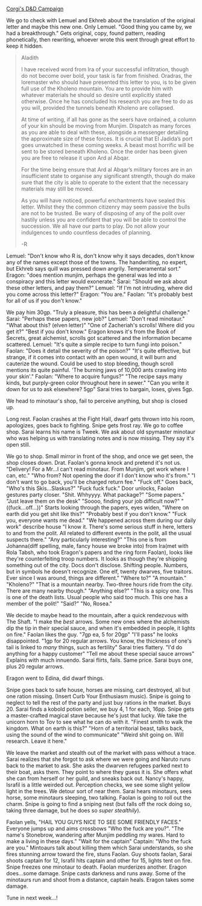 ---
---

[Corgi's D&D Campaign](/games/corgi)

We go to check with Lemuel and Ekhreb about the translation of the original letter and maybe this new one. Only Lemuel. "Good thing you came by, we had a breakthrough." Gets original, copy, found pattern, reading phonetically, then rewriting, whoever wrote this went through great effort to keep it hidden.

> Aladith
>
> I have received word from Ira of your successful infiltration, though do not become over bold, your task is far from finished. Oradras, the loremaster who should have presented this letter to you, is to be given full use of the Kholeno mountain. You are to provide him with whatever materials he should so desire until explicitly stated otherwise. Once he has concluded his research you are free to do as you will, provided the tunnels beneath Kholeno are collapsed.
>
> At time of writing, if all has gone as the seers have ordained, a column of your kin should be moving from Munjim. Dispatch as many forces as you are able to deal with these, alongside a messenger detailing the approximate size of these forces. It is crucial that El Jadida’s port goes unwatched in these coming weeks. A beast most horrific will be sent to be stored beneath Kholeno. Once the order has been given you are free to release it upon Ard al Abqar.
>
> For the time being ensure that Ard al Abqar’s military forces are in an insufficient state to organise any significant strength, though do make sure that the city is able to operate to the extent that the necessary materials may still be moved.
>
> As you will have noticed, powerful enchantments have sealed this letter. Whilst they the common citizenry may seem passive the bulls are not to be trusted. Be wary of disposing of any of the polit over hastily unless you are confident that you will be able to control the succession. We all have our parts to play. Do not allow your indulgences to undo countless decades of planning.
>
> -R

Lemuel: "Don't know who R is, don't know why it says decades, don't know any of the names except those of the towns. The handwriting, no expert, but Ekhreb says quill was pressed down angrily. Temperamental sort." Eragon: "does mention munjim, perhaps the general was led into a conspiracy and this letter would exonerate." Sarai: "Should we ask about these other letters, and pay them?" Lemuel: "If I'm not intruding, where did you come across this letter?" Eragon: "You are." Faolan: "It's probably best for all of us if you don't know."

We pay him 30gp. "Truly a pleasure, this has been a delightful challenge." Sarai: "Perhaps these papers, new job?" Lemuel: "Don't read minotaur." "What about this? (elven letter)" "One of Zacheriah's scrolls! Where did you get it?" "Best if you don't know." Eragon knows it's from the Book of Secrets, great alchemist, scrolls got scattered and the information became scattered. Lemuel: "It's quite a simple recipe to turn fungi into poison." Faolan: "Does it detail the severity of the poison?" "It's quite effective, but strange, if it comes into contact with an open wound, it will burn and cauterize the wound. Could be used to stop bleeding, though scroll mentions its quite painful. 'The burning jaws of 10,000 ants crawling into your skin'." Faolan: "Where to acquire fungus?" "The recipe says many kinds, but purply-green color throughout here in sewer." "Can you write it down for us to ask elsewhere? 5gp" Sarai tries to bargain, loses, gives 5gp.

We head to minotaur's shop, fail to perceive anything, but shop is closed up.

Long rest. Faolan crashes at the Fight Hall, dwarf gets thrown into his room, apologizes, goes back to fighting. Snipe gets frost ray. We go to coffee shop. Sarai learns his name is Tweek. We ask about old spymaster minotaur who was helping us with translating notes and is now missing. They say it's open still.

We go to shop. Small mirror in front of the shop, and once we get seen, the shop closes down. Drat. Faolan's gonna knock and pretend it's not us. "Delivery! For a Mr...I can't read minotaur. From Munjim, get work where I can, etc." "Who from? Not opening the door if I don't know who it's from." "I don't want to go back, you'll be charged return fee." "Fuck off." Goes back, "Who's this Skis...Slaskus?" "Fuck fuck fuck." Door unlocks, Faolan gestures party closer. "Shit. Whhyyyy. What package?" "Some papers." "Just leave them on the desk" "Soooo, finding your job difficult now?" "((fuck...off...))" Starts looking through the papers, eyes widen, "Where on earth did you get shit like this?" "Probably best if you don't know." "Fuck you, everyone wants me dead." "We happened across them during our daily work" describe house "I know it. There's some serious stuff in here, letters to and from the polit. All related to different events in the polit, all the usual suspects there." "Any particularly interesting?" "This one is from Johanna(diff spelling, male, fancy house we broke into) from Ira(met with Rola Tabsh, who took Eragon's papers and the ring form Faolan), looks like they're counterfeiting troop numbers. It looks as though they're shipping something out of the city. Docs don't disclose. Shifting people. Numbers, but in symbols he doesn't recognize. One elf, twenty dwarves, five traitors. Ever since I was around, things are different." "Where to?" "A mountain." "Kholeno?" "That is a mountain nearby. Two-three hours ride from the city. There are many nearby though." "Anything else?" "This is a spicy one. This is one of the death lists. Usual people who said too much. This one has a member of the polit!" "Said?" "No, Rosea."

We decide to maybe head to the mountain, after a quick rendezvous with The Shaft. "I make the *best* arrows. Some new ones where the alchemists dip the tip in their special sauce, and when it's embedded in people, it lights on fire." Faolan likes the guy. "7gp ea, 5 for 20gp" "I'll pass" he looks disappointed. "1gp for 20 regular arrows. You know, the thickness of one's tail is linked to *many* things, such as fertility" Sarai tries flattery. "I'd do anything for a happy customer" "Tell me about these special sauce arrows" Explains with much innuendo. Sarai flirts, fails. Same price. Sarai buys one, plus 20 regular arrows.

Eragon went to Edina, did dwarf things.

Snipe goes back to safe house, horses are missing, cart destroyed, all but one ration missing. (Insert Curb Your Enthusiasm music). Snipe is going to neglect to tell the rest of the party and just buy rations in the market. Buys 20. Sarai finds a kobold potion seller, we buy 4, 1 for each, 16pp. Snipe gets a master-crafted magical stave because he's just that lucky. We take the unicorn horn to Tov to see what he can do with it. "Finest smith to walk the kingdom. What on earth is this?" "Horn of a territorial beast, talks back, using the sound of the wind to communicate" "Weird shit going on. Will research. Leave it here."

We leave the market and stealth out of the market with pass without a trace. Sarai realizes that she forgot to ask where we were going and Naruto runs back to the market to ask. She asks the dwarven refugees parked next to their boat, asks them. They point to where they guess it is. She offers what she can from herself or her guild, and sneaks back out. Nancy's happy, Israfil is a little weirded out. Perception checks, we see some slight yellow light in the trees. We detour sort of near them. Sarai hears minotaurs, sees horse, some minotaurs sleeping, two talking. Faolan is going to roll out the charm. Snipe is going to find a sniping nest (but falls off the rock doing so, taking three damage, but he does so *super stealthily*).

Faolan yells, "HAIL YOU GUYS NICE TO SEE SOME FRIENDLY FACES." Everyone jumps up and aims crossbows "Who the fuck are you?". "The name's Stonebrow, wandering after Munjim peddling my wares. Hard to make a living in these days." "Wait for the captain" Captain: "Who the fuck are you." Mintoaurs talk about killing them which Sarai understands, so she fires stunning arrow toward the fire, stuns Faolan. Guy shoots faolan, Sarai shoots captain for 12, Israfil hits captain and other for 15, lights tent on fire. Snipe freezes one minotaur to death. Faolan murderizes another. Eragon does...some damage. Snipe casts darkness and runs away. Some of the minotaurs run and shoot from a distance, captain heals. Eragon takes some damage.

Tune in next week...!
